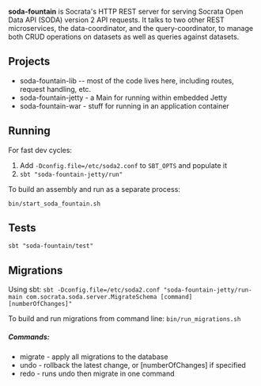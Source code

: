 **soda-fountain** is Socrata's HTTP REST server for serving Socrata Open Data API (SODA) version 2 API requests.  It talks to two other REST microservices, the data-coordinator, and the query-coordinator, to manage both CRUD operations on datasets as well as queries against datasets.

## Projects

* soda-fountain-lib -- most of the code lives here, including routes, request handling, etc.
* soda-fountain-jetty - a Main for running within embedded Jetty
* soda-fountain-war - stuff for running in an application container

## Running

For fast dev cycles:

1. Add `-Dconfig.file=/etc/soda2.conf` to `SBT_OPTS` and populate it
2. `sbt "soda-fountain-jetty/run"`

To build an assembly and run as a separate process:

    bin/start_soda_fountain.sh

## Tests

`sbt "soda-fountain/test"`

## Migrations

Using sbt:
`sbt -Dconfig.file=/etc/soda2.conf "soda-fountain-jetty/run-main com.socrata.soda.server.MigrateSchema [command] [numberOfChanges]"`

To build and run migrations from command line:
`bin/run_migrations.sh`

##### Commands: 
* migrate - apply all migrations to the database
* undo - rollback the latest change, or [numberOfChanges] if specified
* redo - runs undo then migrate in one command
